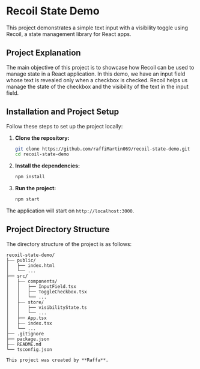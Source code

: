 # Recoil State Demo

This project demonstrates a simple text input with a visibility toggle using Recoil, a state management library for React apps.

## Project Explanation

The main objective of this project is to showcase how Recoil can be used to manage state in a React application. In this demo, we have an input field whose text is revealed only when a checkbox is checked. Recoil helps us manage the state of the checkbox and the visibility of the text in the input field.

## Installation and Project Setup

Follow these steps to set up the project locally:

1. **Clone the repository:**
    ```bash
    git clone https://github.com/raffiMartin069/recoil-state-demo.git
    cd recoil-state-demo
    ```

2. **Install the dependencies:**
    ```bash
    npm install
    ```

3. **Run the project:**
    ```bash
    npm start
    ```

The application will start on `http://localhost:3000`.

## Project Directory Structure

The directory structure of the project is as follows:

```plaintext
recoil-state-demo/
├── public/
│   ├── index.html
│   └── ...
├── src/
│   ├── components/
│   │   ├── InputField.tsx
│   │   ├── ToggleCheckbox.tsx
│   │   └── ...
│   ├── store/
│   │   ├── visibilityState.ts
│   │   └── ...
│   ├── App.tsx
│   ├── index.tsx
│   └── ...
├── .gitignore
├── package.json
├── README.md
└── tsconfig.json

This project was created by **Raffa**.
